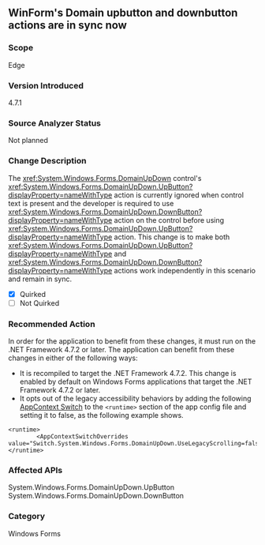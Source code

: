 ## WinForm's Domain upbutton and downbutton actions are in sync now

### Scope
Edge

### Version Introduced
4.7.1

### Source Analyzer Status
Not planned

### Change Description
The <xref:System.Windows.Forms.DomainUpDown> 
control's <xref:System.Windows.Forms.DomainUpDown.UpButton?displayProperty=nameWithType>
action is currently ignored when control text is present and the developer is required to use <xref:System.Windows.Forms.DomainUpDown.DownButton?displayProperty=nameWithType> action on the control before using <xref:System.Windows.Forms.DomainUpDown.UpButton?displayProperty=nameWithType> action.
This change is to make both <xref:System.Windows.Forms.DomainUpDown.UpButton?displayProperty=nameWithType> and <xref:System.Windows.Forms.DomainUpDown.DownButton?displayProperty=nameWithType> actions work independently in this scenario and remain in sync.

- [X] Quirked
- [ ] Not Quirked

### Recommended Action

In order for the application to benefit from these changes, it must run on the .NET Framework 4.7.2 or later. The application can benefit from these changes in either of the following ways:
- It is recompiled to target the .NET Framework 4.7.2. This change is enabled by default on Windows Forms applications that target the .NET Framework 4.7.2 or later.
- It opts out of the legacy accessibility behaviors by adding the following [AppContext Switch](https://docs.microsoft.com/dotnet/framework/configure-apps/file-schema/runtime/appcontextswitchoverrides-element) to the `<runtime>` section of the app config file and setting it to false, as the following example shows.
```
<runtime>
        <AppContextSwitchOverrides value="Switch.System.Windows.Forms.DomainUpDown.UseLegacyScrolling=false"/>
</runtime>
``` 

### Affected APIs
System.Windows.Forms.DomainUpDown.UpButton
System.Windows.Forms.DomainUpDown.DownButton


### Category
Windows Forms

<!-- breaking change id: 53 -->

